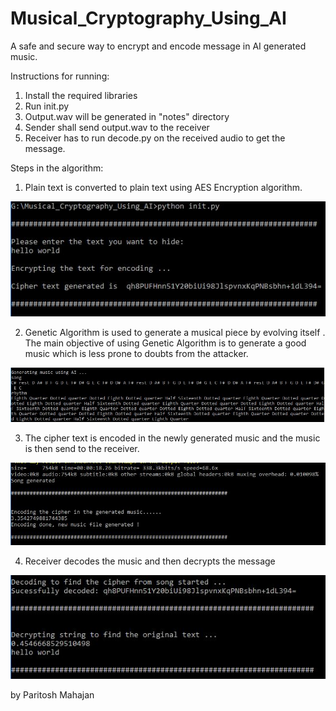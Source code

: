 # Musical_Cryptography_Using_AI
A safe and secure way to encrypt and encode message in AI generated music. 

Instructions for running:

1. Install the required libraries
2. Run init.py 
3. Output.wav will be generated in "notes" directory 
4. Sender shall send output.wav to the receiver 
5. Receiver has to run decode.py on the received audio to get the message.



Steps in the algorithm:

1) Plain text is converted to plain text using AES Encryption algorithm.

![1](1.JPG)





2) Genetic Algorithm is used to generate a musical piece by evolving itself . The main objective of using Genetic Algorithm is to generate a good music which is less prone to doubts from the attacker. 

![2](2.JPG)



3) The cipher text is encoded in the newly generated music and the music is then send to the receiver.

![3](3.JPG)



4) Receiver decodes the music and then decrypts the message

![4](4.JPG)

by Paritosh Mahajan

